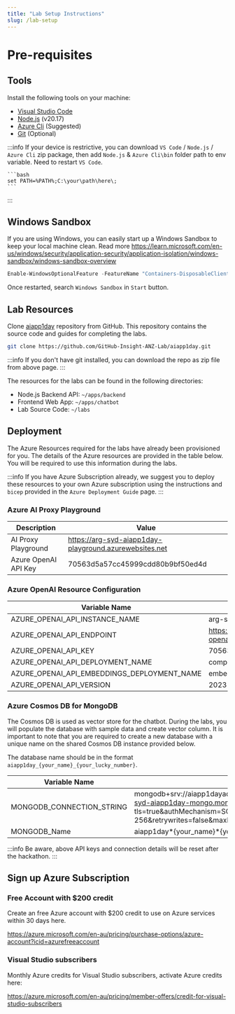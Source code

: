 ```yaml
---
title: "Lab Setup Instructions"
slug: /lab-setup
---
```


# Pre-requisites

## Tools

Install the following tools on your machine:

- [Visual Studio Code](https://code.visualstudio.com/download)
- [Node.js](https://nodejs.org/en/download/prebuilt-installer) (v20.17)
- [Azure Cli](https://learn.microsoft.com/en-us/cli/azure/install-azure-cli) (Suggested)
- [Git](https://git-scm.com/downloads) (Optional)

:::info
If your device is restrictive, you can download `VS Code` / `Node.js` / `Azure Cli` zip package, then add `Node.js` & `Azure Cli\bin` folder path to env variable. Need to restart `VS Code`.

    ```bash
    set PATH=%PATH%;C:\your\path\here\;
    ```
:::

## Windows Sandbox

If you are using Windows, you can easily start up a Windows Sandbox to keep your local machine clean. Read more https://learn.microsoft.com/en-us/windows/security/application-security/application-isolation/windows-sandbox/windows-sandbox-overview

```powershell
Enable-WindowsOptionalFeature -FeatureName "Containers-DisposableClientVM" -All -Online
```

Once restarted, search `Windows Sandbox` in `Start` button.

## Lab Resources

Clone [aiapp1day](https://github.com/GitHub-Insight-ANZ-Lab/aiapp1day) repository from GitHub. This repository contains the source code and guides for completing the labs.

```bash
git clone https://github.com/GitHub-Insight-ANZ-Lab/aiapp1day.git
```

:::info
If you don't have git installed, you can download the repo as zip file from above page.
:::

The resources for the labs can be found in the following directories:

- Node.js Backend API: `~/apps/backend`
- Frontend Web App: `~/apps/chatbot`
- Lab Source Code: `~/labs`

<!-- If you don't have git installed, you can download code as zip from https://github.com/GitHub-Insight-ANZ-Lab/aiapp1day
![alt text](images/gitrepo-zip.png) -->

## Deployment

The Azure Resources required for the labs have already been provisioned for you. The details of the Azure resources are provided in the table below. You will be required to use this information during the labs.

:::info
If you have Azure Subscription already, we suggest you to deploy these resources to your own Azure subscription using the instructions and `bicep` provided in the `Azure Deployment Guide` page.
:::

### Azure AI Proxy Playground

| Description          | Value                                                  |
| -------------------- | ------------------------------------------------------ |
| AI Proxy Playground  | https://arg-syd-aiapp1day-playground.azurewebsites.net |
| Azure OpenAI API Key | 70563d5a57cc45999cdd80b9bf50ed4d                       |

### Azure OpenAI Resource Configuration

| Variable Name                               | Value                                             |
| ------------------------------------------- | ------------------------------------------------- |
| AZURE_OPENAI_API_INSTANCE_NAME              | arg-syd-aiapp1day-openai                          |
| AZURE_OPENAI_API_ENDPOINT                   | https://arg-syd-aiapp1day-openai.openai.azure.com |
| AZURE_OPENAI_API_KEY                        | 70563d5a57cc45999cdd80b9bf50ed4d                  |
| AZURE_OPENAI_API_DEPLOYMENT_NAME            | completions                                       |
| AZURE_OPENAI_API_EMBEDDINGS_DEPLOYMENT_NAME | embeddings                                        |
| AZURE_OPENAI_API_VERSION                    | 2023-09-01-preview                                |

### Azure Cosmos DB for MongoDB

The Cosmos DB is used as vector store for the chatbot. During the labs, you will populate the database with sample data and create vector column. It is important to note that you are required to create a new database with a unique name on the shared Cosmos DB instance provided below.

The database name should be in the format `aiapp1day_{your_name}_{your_lucky_number}`.

| Variable Name             | Value                                                                                                                                                                                                 |
| ------------------------- | ----------------------------------------------------------------------------------------------------------------------------------------------------------------------------------------------------- |
| MONGODB_CONNECTION_STRING | mongodb+srv://aiapp1dayadmin:Aiapp1daypassword123@arg-syd-aiapp1day-mongo.mongocluster.cosmos.azure.com/?tls=true&authMechanism=SCRAM-SHA-256&retrywrites=false&maxIdleTimeMS=120000&tlsInsecure=true |
| MONGODB_Name              | aiapp1day*\{your_name\}*\{your_lucky_number\}                                                                                                                                                         |

:::info
Be aware, above API keys and connection details will be reset after the hackathon.
:::

## Sign up Azure Subscription

### Free Account with $200 credit

Create an free Azure account with $200 credit to use on Azure services within 30 days here.

https://azure.microsoft.com/en-au/pricing/purchase-options/azure-account?icid=azurefreeaccount

### Visual Studio subscribers

Monthly Azure credits for Visual Studio subscribers, activate Azure credits here:

https://azure.microsoft.com/en-au/pricing/member-offers/credit-for-visual-studio-subscribers
